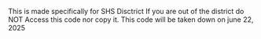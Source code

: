 This is made specifically for SHS Disctrict If you are out of the district do NOT Access this code nor copy it. 
This code will be taken down on june 22, 2025
